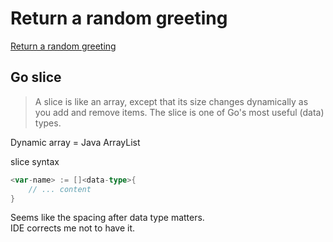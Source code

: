 # Return a random greeting
[Return a random greeting](https://go.dev/doc/tutorial/random-greeting)  

## Go slice
> A slice is like an array, except that its size changes dynamically as you add and remove items. 
> The slice is one of Go's most useful (data) types.  

Dynamic array = Java ArrayList  

slice syntax 
```go
<var-name> := []<data-type>{
	// ... content
}
```
Seems like the spacing after data type matters.  
IDE corrects me not to have it.  
